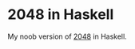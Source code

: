 2048 in Haskell
===============

My noob version of [2048](http://gabrielecirulli.github.io/2048/) in Haskell.
